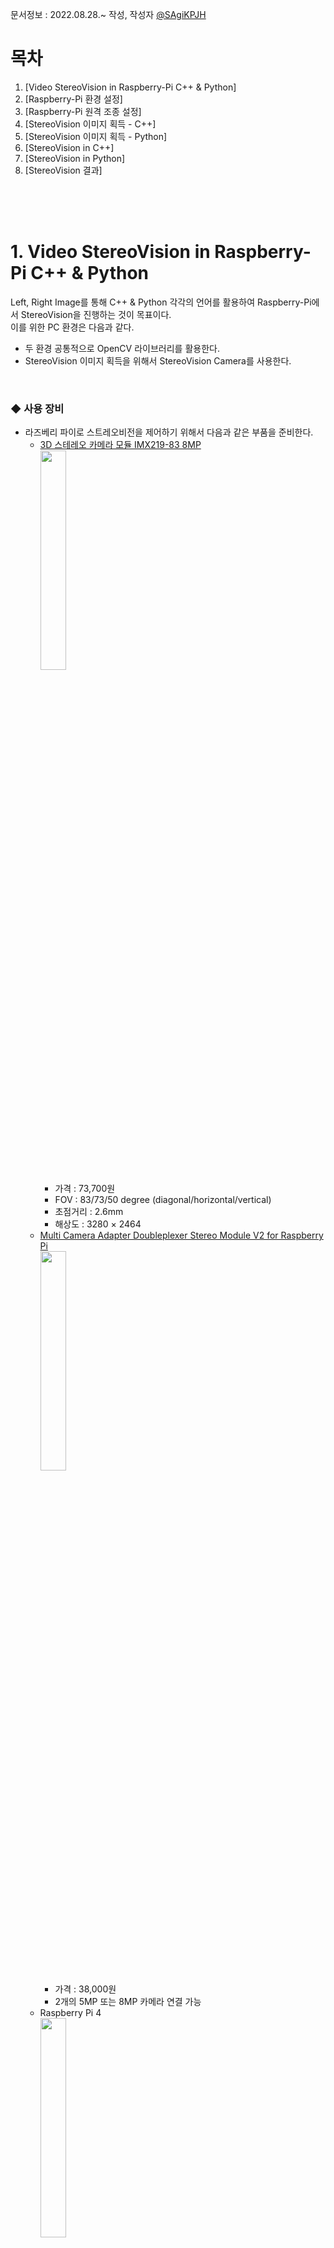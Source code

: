문서정보 : 2022.08.28.~ 작성, 작성자 [@SAgiKPJH](https://github.com/SAgiKPJH)

# 목차
1. [Video StereoVision in Raspberry-Pi C++ & Python]
2. [Raspberry-Pi 환경 설정]
3. [Raspberry-Pi 원격 조종 설정]
4. [StereoVision 이미지 획득 - C++]
5. [StereoVision 이미지 획득 - Python]
6. [StereoVision in C++]
7. [StereoVision in Python]
8. [StereoVision 결과]

<br><br><br>

# 1. Video StereoVision in Raspberry-Pi C++ & Python

Left, Right Image를 통해 C++ & Python 각각의 언어를 활용하여 Raspberry-Pi에서 StereoVision을 진행하는 것이 목표이다.  
이를 위한 PC 환경은 다음과 같다.  
- 두 환경 공통적으로 OpenCV 라이브러리를 활용한다.
- StereoVision 이미지 획득을 위해서 StereoVision Camera를 사용한다.

<br>

### ◆ 사용 장비

- 라즈베리 파이로 스트레오비전을 제어하기 위해서 다음과 같은 부품을 준비한다.
  - [3D 스테레오 카메라 모듈 IMX219-83 8MP](https://www.devicemart.co.kr/goods/view?no=13008080)  
    <img src="https://user-images.githubusercontent.com/66783849/187056296-254ea736-2c20-41d9-82d6-f4c9b4f71b63.png" width="30%">
    - 가격 : 73,700원
    - FOV : 83/73/50 degree (diagonal/horizontal/vertical)
    - 초점거리 : 2.6mm
    - 해상도 : 3280 × 2464
  - [Multi Camera Adapter Doubleplexer Stereo Module V2 for Raspberry Pi](https://www.devicemart.co.kr/goods/view?no=12231996)  
    <img src="https://user-images.githubusercontent.com/66783849/187056476-c0e7b858-d937-4c69-a62d-3a5ad0cdd741.png" width="30%">
    - 가격 : 38,000원
    - 2개의 5MP 또는 8MP 카메라 연결 가능
  - Raspberry Pi 4  
    <img src="https://user-images.githubusercontent.com/66783849/187056546-f6e57380-7b9f-4fbc-8552-96f0d3610119.png" width="30%">
    - 80,000원
    - 용량 4GB
    - [참고 사이트](https://www.devicemart.co.kr/goods/view?no=12234534)
  - 라즈베리 파이 microSD Card
  - [라즈베리파이 화면 모니터(5인치 800x480 HDMI LCD 모니터)](https://www.devicemart.co.kr/goods/view?no=1382229)
    - 가격 : 48,000원
    - 해상도 : 800x400 (5인치)
  - 모니터 전원 어댑터 및 라즈베리파이 전원 어댑터 (Micro-USB 5P타입,  USB C타입)
    - 가격 : 5,800원 * 2
    - 정격 출력 : DC 5V 4A
  - 케이블(microHDMI to HDMI)
    - 가격 : 3,000원

<br><br><br>


# 2. Raspberry-Pi 환경설정

- 라즈베리 파이를 실행시키기 위해서는, 준비한 micro-SD카드에 Raspberry-Pi의 OS를 설치한다.
  1. [라즈베리 홈페이지](https://www.raspberrypi.com/software/)로 이동한다.
  2. [Download for Windows](https://downloads.raspberrypi.org/imager/imager_latest.exe)를 눌러 imager를 설치한다.
  3. Raspberry Pi Imager를 실행하여 저장소 선택 후 운영체제(Raspberry-Pi OS FULL(32-BIT))를 선택한다.
     <img src="https://user-images.githubusercontent.com/66783849/194845184-58765031-2643-4d51-ada9-581398405b0d.png" width="60%">  
  4. 쓰기 버튼을 눌러 OS를 설치한다. 쓰기가 완료되었다는 창이 나오면 sd카드를 뺀다.
     <img src="https://user-images.githubusercontent.com/66783849/194847248-0b3d6b3d-134d-464a-b493-5b16c720f9a7.png" width="60%">  
  5. 이후 micro SD카드를 연결하여 raspberry-Pi를 킨다.  
     <img src="https://user-images.githubusercontent.com/66783849/194858561-c4af5380-2209-4970-8c45-825c17583e2d.png" width="60%">  
  6. 각종 설정 이후 Rspberry-Pi를 재시작 한다. 다음과 같은 화면이 나타나면, 성공이다.
     <img src="https://user-images.githubusercontent.com/66783849/194889251-6c6db724-4e51-4560-aa4a-48a5d71c15b9.png" width="60%">  
- 한국어가 깨진 상태이면 다음과 같이 설정한다. 또한 한글 입력도 가능하도록 설정한다.
  1. 다음과 같이 터미널(<kbd>Ctrl</kbd>+<kbd>Alt</kbd>+<kbd>T</kbd>)을 열고 명령창을 실행한다.
  2. 다음 명령어를 입력한다.
     ```bash
     sudo apt install fonts-unfonts-core   # 한글 폰트 설치

     # 경우에 따라 apt-get 기반일 수 있다.
     sudo apt-get install fonts-unfonts-core   # 한글 폰트 설치
     ```
  3. 왼쪽 상단 라즈베리 파이 아이콘 > Preferences -> Raspberry pi Configuration 실행 -> Localisation -> Set Locale... -> Language, Character Set을 각각 ko(Korean), UTF-8로 선택 되어있는지 확인한다.
  4. 한국어 입력을 위해서 다음과 같이 명령어를 입력한다.
     ```bash
     sudo apt install ibus-hangul
     sudo apt install fonts-unfonts-core

     # 경우에 따라 apt-get 기반일 수 있다.
     sudo apt-get install ibus-hangul
     sudo apt-get install fonts-unfonts-core
     ```
  5. 라즈베리파이 Reboot를 하여 한글이 잘 나타나는지 확인한다.  
     <img src="https://user-images.githubusercontent.com/66783849/194889663-b416b717-6f43-475e-a389-ccb6fee2d22d.png" width="40%">

<br><br><br>

# 3. Raspberry-Pi 원격 조종 설정

- 라즈베리 파이를 원격으로 조종하기 위한 설정을 진행한다.
  1. 왼쪽 상단 라즈베리 파이 아이콘 > Preferences -> Raspberry pi Configuration 실행 -> Interfaces -> SSH -> Enable 선택
  2. 터미널 창에 들어가 다음 명령어를 입력한다.
     ```bash
     sudo apt install xrdp   # 원격 데스크톱 연결
     
     # 경우에 따라 apt-get 기반일 수 있다.
     sudo apt-get install xrdp
     ```
  3. 이후 터미널에 다음 명령어를 입력하여 IP주소를 확인한다.
     ```bash
     hostname -I
     ```
     결과
     ```bash
     192.168.0.69
     ```
  4. 원격 데스크톱에서 연결할 컴퓨터에서 "원격 데스크톱"을 실행한다.  
     <img src="https://user-images.githubusercontent.com/66783849/194879592-e5a59d93-3c8e-470e-b41e-6b8de34cc57b.png" width="50%">  
     IP 주소를 입력 후 "옵션 표시(O)"를 클릭하여 자세한 사항을 설정한다.  
     <img src="https://user-images.githubusercontent.com/66783849/194879459-bd7fb4b5-f5cd-4927-aeb1-d2cdbc8968f8.png" width="50%">  
  5. 원격 데스크톱 연결할 대상에 Raspberry-Pi 사용자 이름을 넣는다.
  6. 이후 연결을 눌러 비밀번호를 눌러 원격 접속이 됨을 확인한다.  
     <img src="https://user-images.githubusercontent.com/66783849/194880213-dd565dcf-edc1-4b5b-b84c-fcda5bf98df2.png" width="50%">  
     [‼만일 실패하거나 이상이 있을 경우 30초 정도가 지난 뒤에 나타나니, 기다려보자]
- 다음 에러와 같이 한 아이디로 여러 기기에서 동시 접속불가능한 경우 유저 아이디를 만든다.  
  <img src="https://user-images.githubusercontent.com/66783849/194885388-6adf58c6-dde0-404d-b699-6389cad8d55c.png" width="40%">  
  1. 다음 명령어를 터미널에 입력하여 아이디를 만든다.
     ```bash
     sudo adduser sagijju
     ```
     이후 패스워드 및 다양한 정보를 추가하여 아이디를 만든다.
  2. 새로 생성된 아이디로 원격데스크톱에 접속한다.
- 다음과 같이 접속에 성공한 화면을 확인한다.  
  <img src="https://user-images.githubusercontent.com/66783849/194887254-3d7cd188-88cf-4e80-bf85-a2c614cf8694.png" width="70%">  



<br><br><br>

# 4. StereoVision 이미지 획득

- StereoVision 이미지를 획득하기 위해서 StereoVision Camera를 통해 이미지를 획득할 수 있도록 한다.
- 3D 스테레오 카메라 모듈 IMX219-83 8MP을 Raspberry Pi와 연결하여 카메라 이미지를 획득해본다.
- 모듈에 대한 자세한 사용 방법을 [Arducam에서 제공하는 pdf](https://www.uctronics.com/download/Amazon/B016601.pdf)를 통해 확인한다.
- 또는 Arducam에서 제공하는 [ArduCAM Github](https://github.com/ArduCAM/RaspberryPi/tree/master/Multi_Camera_Adapter/Multi_Adapter_Board_2Channel_uc444) Tutorial을 확인한다.

<br>

## 스트레오 카메라 연결 및 환경설정

1. 왼쪽 상단 라즈베리 파이 아이콘 > Preferences -> Raspberry pi Configuration 실행 -> Interfaces -> I2C: -> Enable 선택  
   - 이는 StereoVision 카메라 분배기가 I2C 통신을 하기 때문에 설정한다.  
  <img src="https://user-images.githubusercontent.com/66783849/194901722-965a700f-0603-4227-809c-93445b2d7094.png" width="300">  
2. 스트레오 비전 카메라를 라즈베리 파이에 연결한다.  
  <img src="https://user-images.githubusercontent.com/66783849/194897502-83c679e8-787d-4e5c-86ca-5f9becd3ce18.png" width="300">  
3. 다음과 같이 명령어를 입력한다.  
   ```bash
   git clone https://github.com/ArduCAM/RaspberryPi.git
   ```

### Terminal 방법

1. 다음과 같이 Terminal에 입력한다.
   ```bash
   cd /tmp
   wget https://project-downloads.drogon.net/wiringpi-latest.deb
   sudo dpkg -i wiringpi-latest.deb
   ```
2. 다음과 같이 스크립트를 실행한다.
   ```bash
   cd ~
   cd RaspberryPi/Multi_Camera_Adapter/Multi_Adapter_Board_2Channel_uc444/shell
   sudo chmod +x pi_cam_uc444.sh
   sudo ./pi_cam_uc444.sh
   ```
3. 다음과 같이 Demo를 실행한다.
   ```bash
   sudo ./pi_cam_uc444.sh
   ```
- 이를 통해 카메라의 인식 여부를 확인한다.  
  <img src="https://user-images.githubusercontent.com/66783849/195839241-978dc7e7-d964-4faa-8dd3-6c8f4ff6f893.png" height="400"> <img src="https://user-images.githubusercontent.com/66783849/195839071-c83f249b-7b8d-4786-8be0-c348f479080a.png" height="400">  
  <img src="https://user-images.githubusercontent.com/66783849/195847108-d9ed1b17-6278-4fe3-ab00-9193d743b946.png" width="350">
  ```bash
  > cd ~
  > cd RaspberryPi/Multi_Camera_Adapter/Multi_Adapter_Board_2Channel_uc444/shell
  > sudo chmod +x pi_cam_uc444.sh
  > sudo ./pi_cam_uc444.sh
  
  [sudo] sagijju의 암호: # 암호 입력
  
  Choose camera A
  No protocol specified
  Preview window unavailable
  [0:01:36.107728611] [2251]  INFO Camera camera_manager.cpp:293 libcamera v0.0.0+3866-0c55e522
  [0:01:36.153081243] [2252]  WARN RPI raspberrypi.cpp:1258 Mismatch between Unicam and CamHelper for embedded data usage!
  [0:01:36.154023661] [2252]  INFO RPI raspberrypi.cpp:1374 Registered camera /base/soc/i2c0mux/i2c@1/imx219@10 to Unicam device /dev/media3 and ISP device /dev/media1
  [0:01:36.154684637] [2251]  INFO Camera camera.cpp:1035 configuring streams: (0) 1640x1232-YUV420
  [0:01:36.155054134] [2252]  INFO RPI raspberrypi.cpp:761 Sensor: /base/soc/i2c0mux/i2c@1/imx219@10 - Selected sensor format: 1640x1232-SBGGR10_1X10 - Selected unicam format: 1640x1232-pBAA
  [0:01:41.301627280] [2251]  INFO Camera camera.cpp:1035 configuring streams: (0) 3280x2464-YUV420 (1) 3280x2464-SBGGR10_CSI2P
  [0:01:41.306439326] [2252]  INFO RPI raspberrypi.cpp:761 Sensor: /base/soc/i2c0mux/i2c@1/imx219@10 - Selected sensor format: 3280x2464-SBGGR10_1X10 - Selected unicam format: 3280x2464-pBAA
  Still capture image received
  
  Choose Camera B
  No protocol specified
  Preview window unavailable
  [0:01:42.070916110] [2264]  INFO Camera camera_manager.cpp:293 libcamera v0.0.0+3866-0c55e522
  [0:01:42.099557730] [2265]  WARN RPI raspberrypi.cpp:1258 Mismatch between Unicam and CamHelper for embedded data usage!
  [0:01:42.100621502] [2265]  INFO RPI raspberrypi.cpp:1374 Registered camera /base/soc/i2c0mux/i2c@1/imx219@10 to Unicam device /dev/media3 and ISP device /dev/media1
  [0:01:42.101433460] [2264]  INFO Camera camera.cpp:1035 configuring streams: (0) 1640x1232-YUV420
  [0:01:42.102049494] [2265]  INFO RPI raspberrypi.cpp:761 Sensor: /base/soc/i2c0mux/i2c@1/imx219@10 - Selected sensor format: 1640x1232-SBGGR10_1X10 - Selected unicam format: 1640x1232-pBAA
  [0:01:47.254229385] [2264]  INFO Camera camera.cpp:1035 configuring streams: (0) 3280x2464-YUV420 (1) 3280x2464-SBGGR10_CSI2P
  [0:01:47.256323988] [2265]  INFO RPI raspberrypi.cpp:761 Sensor: /base/soc/i2c0mux/i2c@1/imx219@10 - Selected sensor format: 3280x2464-SBGGR10_1X10 - Selected unicam format: 3280x2464-pBAA
  Still capture image received
  Test OK
  ```

<br>

### Python version (RaspberryPi Direct Display)

- 이 방법은 실시간으로 카메라 영상을 받을 수 있지만, 원격데스크톱과 같은 연결에서는 확인이 어렵다. 떄문에 RaspberryPi를 직접 연결한 모니터에서 테스트해본다.
1. OpenCV Library를 다운받는다.
   ```Bash
   sudo apt install -y python3-libcamera python3-kms++
   sudo apt install -y python3-prctl libatlas-base-dev ffmpeg libopenjp2-7 python3-pip
   pip3 install numpy --upgrade
   pip3 install picamera2
   ```
2. 컴파일 및 실행한다.
   ```bash
   cd ~
   cd RaspberryPi/Multi_Camera_Adapter/Multi_Adapter_Board_2Channel_uc444
   make
   python arducam_multi_adapter_uc444.py
   ```
3. For the use of remote control terminals, first specify the location of the image display
   ```Bash
   export DISPLAY=:0
   python arducam_multi_adapter_uc444.py
   ```
4. For users who directly operate locally
   ```Bash
   python arducam_multi_adapter_uc444.py
   ```
3. 다음과 같이 데모창이 나타나는지 확인한다.
- [‼ 오류 qt.qpa.xcb: could not connect to display :0]
  - 원격데스크톱의 경우, 연결이 어렵다.
  - ssh를 통해 연결하면 디스플레이 창을 window에 띄우는게 가능한데, 자세한건 다음 사이트를 참고한다.  
<img src="https://user-images.githubusercontent.com/66783849/195968466-3d5781d2-2925-46da-93d5-aac7e5173ebf.png" width="250">

<br><br>

## RaspberryPi C++, Python 실행

- RaspberryPi에서 C++, Python을 컴파일하고 실행해본다.

### C++ on RaspberryPi

- RaspberryPi에서 폴더를 열어 hello.cpp라는 파일을 만든 후 아래와 같이 작성한다.
  ```cpp
  #include <iostream>
  using namespace std;
  
  int main()
  {
     cout << "Hello RaspberryPi in C++" << endl;
     return 0;
  }
  ```
  <img src="https://user-images.githubusercontent.com/66783849/195969413-dbc2bead-4dbc-4595-916c-9975f51646c5.png" width="350">
- Terminal로 hello.cpp 를 만든 폴더 위치로 이동한 다음 다음과 같이 명령어를 입력한다.
  ```bash
  g++ -o hello hello.cpp
  ```
- 이후 만들어진 hello를 실행한다.
  ```bash
  ./hello
  ```
  <img src="https://user-images.githubusercontent.com/66783849/195969449-d520493f-e76a-469a-a7d1-680820b4e178.png" width="350">
- 참조 : [Getting Started with C++ on Raspberry Pi (Guide & examples)](https://raspberrytips.com/use-c-on-raspberry-pi/)

<br>

### Python on RaspberryPi

- Python은 커맨드로 작성이 가능하다. (또는 vi로 문서를 만든 후 실행시킨다)
- <kbd>Ctrl</kbd>+<kbd>D</kbd>를 통해 빠져나온다.
  ```bash
  $ python
  
  Python 3.9.2 (default, Mar 12 2021, 04:06:34) 
  [GCC 10.2.1 20210110] on linux
  Type "help", "copyright", "credits" or "license" for more information.
  >>> print("hello")
  hello
  >>>
  ```
  <img src="https://user-images.githubusercontent.com/66783849/195969530-f65812c9-be86-47ed-8fa9-572909f24596.png" width="400">
- 하지만 문서로 작성하여 보다 편하고 빠르게 작업한다.
- RaspberryPi에서 폴더를 열어 hello.py라는 파일을 만든 후 아래와 같이 작성한다.
  ```python
  print("Hello, RaspberryPI in Python")
  ```
  <img src="https://user-images.githubusercontent.com/66783849/195969621-e12ac22d-cf12-4661-b4cc-8e85945a1b52.png" width="350">
- Terminal로 hello.py 를 만든 폴더 위치로 이동한 다음 다음과 같이 명령어를 입력한다.
  ```bash
  $ python hello.py

  Hello, RaspberryPI in Python
  ```
  <img src="https://user-images.githubusercontent.com/66783849/195969660-356ccc06-6079-476b-afc4-2cb7e9fa6e0d.png" width="350">
- 참조 : [[라즈베리파이] 라즈비안 안에서 python 사용하기](https://m.blog.naver.com/dokkosam/221868691692)

<br><br>

## StereoVision 이미지 획득 - C++

- StereoVision의 이미지를 획득하기 위해서 기존에 진행했었던 C++, Python 코드를 GitClone하여 받아 참고하면서 만든다.
- 이때 코드는 사진을 변환하는 예제이기 때문에, 영상을 출력하는 예제로 변환하는 작업을 진행한다.

### C++ 기본

- RaspberryPi C++ 코드를 다음과 같이 작성한다.  
- 우선, 다양한 StereoVision 기법이 존재하기에, 입력별로 다른 기법이 진행될 수 있도록 다음과 같이 구성한다.
  ```cpp
  // get_argv_test.cpp

  #include <iostream>
  using namespace std;
    
  int main(int argc, char *argv[])
  {
     cout << "Hello RaspberryPi in C++" << endl;
     cout << argv[1] << endl;
     return 0;
  }
  
  // g++ -o get_argv_test "get_argv_test.cpp"
  // ./get_argv_test hello
  ```
  <img src="https://user-images.githubusercontent.com/66783849/195970125-a9012221-14d9-4b83-883f-f6b3d4607fe8.png" width="350">

<br>

### C++ OpenCV

- OpenCV를 CPP로 연동하기 위해서 다음과 같이 Linux에서 OpenCV를 구현하는 것을 활용한다.
- 다음과 같이 기본적인 환경을 설정한다. (C++ 컴파일러, git, CMake, make 등등)
  ```bash
  sudo apt install -y g++ cmake make git libgtk2.0-dev pkg-config
  ```
- [opencv git 주소](https://github.com/opencv/opencv)로 가서 git 링크를 받아온다.
- 이후 git clone을 진행한다.
  - 이때, 붙여넣기는 <kbd>Ctrl</kbd>+<kbd>Shift</kbd>+<kbd>V</kbd>를 활용한다.
  ```bash
  cd ~ && git clone https://github.com/opencv/opencv.git
  ```
- Build the source 공간을 만든다.
  ```bash
  mkdir -p build && cd build
  ```
- OpneCV를 컴파일(cmake)한다.
  ```bash
  cmake ../opencv
  make -j4
  # 상당히 오래 걸린다.
  # 만일 opencv 내부의 디렉토리의 빌드가 오래걸린다면, 디렉토리를 제외시키고(다른데 옮겨놓자) 다시빌드한다.
  ```
  <img src="https://user-images.githubusercontent.com/66783849/195997441-48e58c1d-05ef-4cb0-ac76-ee75dfb87fb4.png" width="450">
- OpenCV Package를 Install한다.
  ```bash
  sudo make install
  ```
  <img src="https://user-images.githubusercontent.com/66783849/196418075-cd29f8cf-7e9b-4cbd-a7c2-bfac2aac11d5.png" width="450">  
  <img src="https://user-images.githubusercontent.com/66783849/196418121-1575d2bd-bb78-43c5-9c02-b0c6d95a3d12.png" width="450">
- "/usr/local/include/opencv4"에 opencv4가 설치됨을 확인한다.  
  <img src="https://user-images.githubusercontent.com/66783849/196419175-c0f16a67-be48-4b53-8b1c-0bfed890b8b9.png" width="450">
- Test는 다음과 같이 진행한다.
  ```bash
  # Test를 진행할 폴더를 구성한다.
  mkdir test && cd test
  
  # cpp 문서를 만든다. (nano 또는 vi 사용)
  nano DisplayImage.cpp
  ```
- DisplayImage.cpp에 다음 내용을 <kbd>Ctrl</kbd>+<kbd>Shift</kbd>+<kbd>V</kbd>를 통해 넣는다.
  ```cpp
  #include <opencv2/opencv.hpp>
  #include <stdio.h>
  using namespace cv;
  int main(int argc, char** argv)
  {
      if (argc != 2) {
          printf("usage: DisplayImage.out <Image_Path>\n");
          return -1;
      }
      Mat image;
      image = imread(argv[1], 1);
      if (!image.data) {
          printf("No image data \n");
          return -1;
      }
      namedWindow("Display Image", WINDOW_AUTOSIZE);
      imshow("Display Image", image);
      waitKey(0);
      return 0;
  }
  ```
- 그리고 다음 CMakeLists.txt를 만들어 다음과 같은 내용을 넣는다.
  ```bash
  nano CMakeLists.txt
  ```
  ```bash
  cmake_minimum_required(VERSION 2.8)
  project( DisplayImage )
  find_package( OpenCV REQUIRED )
  include_directories( ${OpenCV_INCLUDE_DIRS} )
  add_executable( DisplayImage DisplayImage.cpp )
  target_link_libraries( DisplayImage ${OpenCV_LIBS} )
  ```
- 그리고 이어서 cmake를 통해 빌드 파일을 생성한다.
  ```bash
  cmake .
  ```
  <img src="https://user-images.githubusercontent.com/66783849/196420932-4652fdd3-1d13-44c7-bbdf-91afbeba4ec9.png" width="350">
- 마지막으로 다음 명령으로 make를 사용하여 프로그램을 빌드한다.
  ```bash
  make
  ```
  <img src="https://user-images.githubusercontent.com/66783849/196421477-da7b21fa-d9e7-4758-9f0e-b993cad0b78c.png" width="450">
- 다음 명령을 통해 이미지 띄우는 테스트를 해본다.
  ```bash
  ./DisplayImage path_of_the_image

  # 예
  ./DisplayImage path_of_the_image
  ```
- 참조
  - [How to Install opencv in C++ on Linux?](https://www.geeksforgeeks.org/how-to-install-opencv-in-c-on-linux/)



<br>

### pi_cam_uc444.sh 분석

- pi_cam_uc444.sh의 내용은 다음과 같다.
  ```bash
  #!/bin/sh
  raspi-gpio set 4 op # GPIO 4 OUTPUT
  raspi-gpio set 17 op # GPIO 17 OUTPUT
  i2cset -y 1 0x70 0x00 0x01 # I2C 통신 - 0x70에 0x00 0x01 전송
  # i2cset
  # i2cset은 I2C 버스를 통해 볼 수 있는 레지스터를 설정하는 프로그램
  # -y 대화식 모드를 비활성화
  # 1 : 스캔할 I2C 버스의 번호 또는 이름
  # 0x70 : 버스의 칩 주소를 지정
  # 0x00 : 쓸 칩의 주소를 지정
  # 0x01 : 지정된 경우 칩의 해당 위치에 쓸 값
  raspi-gpio set 17 dl #set the gpio17 low
  raspi-gpio set  4 dl #set the gpio4 low
  echo "Choose camera A"
  libcamera-still -o camera1.jpg # 촬영 (기본 5초뒤 촬영)
  i2cset -y 1 0x70 0x00 0x02
  raspi-gpio set 17 dl #set the gpio17 low
  raspi-gpio set  4 dh #set the gpio4 high
  echo "Choose Camera B"
  libcamera-still -o camera2.jpg
  echo "Test OK"
  ```
- 이를 다음과 같이 축약할 수 있다.
  ```bash
  #!/bin/sh
  raspi-gpio set 4 op dl
  raspi-gpio set 17 op dl
  i2cset -y 1 0x70 0x00 0x01 
  echo "Choose camera A"
  libcamera-still -t 1 -o camera1.jpg # 0.001초뒤 촬영
  i2cset -y 1 0x70 0x00 0x02
  raspi-gpio set  4 dh #set the gpio4 high
  echo "Choose Camera B"
  libcamera-still -t 1 -o camera2.jpg
  echo "Test OK"
  ```

<br>

### C++ OpenCV 활용한 영상 출력


<br><br>


## StereoVision 이미지 획득 - Python

<br>

### arducam_multi_adapter_uc444.py 분석

<br>

### Python 활용한 영상 출력



<br><br><br>

#

##

## 참고

- [Raspberry Pi OS 설치](https://reddb.tistory.com/188)
- Raspberry-Pi 한글 설치 (입력 설치)
  - https://andjjip.tistory.com/86
  - https://jasmine125.tistory.com/1016
- [ArduCAM Multi_Adapter_Board_2Channel_uc444 pdf](https://www.uctronics.com/download/Amazon/B016601.pdf)
- [ArduCAM Multi_Adapter_Board_2Channel_uc444 Github](https://github.com/ArduCAM/RaspberryPi/tree/master/Multi_Camera_Adapter/Multi_Adapter_Board_2Channel_uc444)